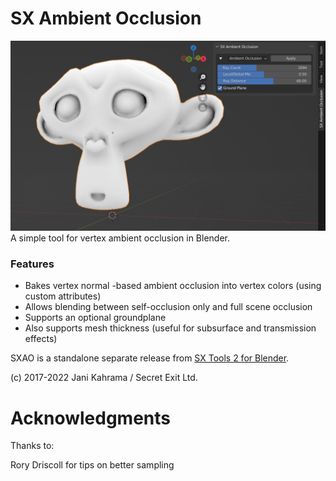 # SX Ambient Occlusion
![SX Ambient Occlusion](/sxao-intro.png)
A simple tool for vertex ambient occlusion in Blender.

### Features
- Bakes vertex normal -based ambient occlusion into vertex colors (using custom attributes)
- Allows blending between self-occlusion only and full scene occlusion
- Supports an optional groundplane
- Also supports mesh thickness (useful for subsurface and transmission effects)

SXAO is a standalone separate release from [SX Tools 2 for Blender](https://github.com/FrandSX/sxtools2-blender).

(c) 2017-2022 Jani Kahrama / Secret Exit Ltd.


# Acknowledgments

Thanks to:

Rory Driscoll for tips on better sampling
